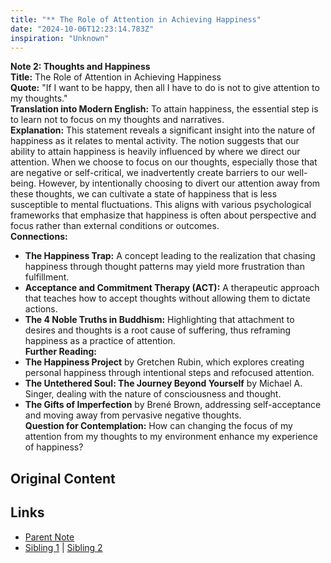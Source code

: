 ```yaml
---
title: "** The Role of Attention in Achieving Happiness"
date: "2024-10-06T12:23:14.783Z"
inspiration: "Unknown"
---
```


  
**Note 2: Thoughts and Happiness**  
**Title:** The Role of Attention in Achieving Happiness  
**Quote:** "If I want to be happy, then all I have to do is not to give attention to my thoughts."  
**Translation into Modern English:** To attain happiness, the essential step is to learn not to focus on my thoughts and narratives.  
**Explanation:** This statement reveals a significant insight into the nature of happiness as it relates to mental activity. The notion suggests that our ability to attain happiness is heavily influenced by where we direct our attention. When we choose to focus on our thoughts, especially those that are negative or self-critical, we inadvertently create barriers to our well-being. However, by intentionally choosing to divert our attention away from these thoughts, we can cultivate a state of happiness that is less susceptible to mental fluctuations. This aligns with various psychological frameworks that emphasize that happiness is often about perspective and focus rather than external conditions or outcomes.  
**Connections:**  
- **The Happiness Trap:** A concept leading to the realization that chasing happiness through thought patterns may yield more frustration than fulfillment.  
- **Acceptance and Commitment Therapy (ACT):** A therapeutic approach that teaches how to accept thoughts without allowing them to dictate actions.  
- **The 4 Noble Truths in Buddhism:** Highlighting that attachment to desires and thoughts is a root cause of suffering, thus reframing happiness as a practice of attention.  
**Further Reading:**  
- **The Happiness Project** by Gretchen Rubin, which explores creating personal happiness through intentional steps and refocused attention.  
- **The Untethered Soul: The Journey Beyond Yourself** by Michael A. Singer, dealing with the nature of consciousness and thought.  
- **The Gifts of Imperfection** by Brené Brown, addressing self-acceptance and moving away from pervasive negative thoughts.  
**Question for Contemplation:** How can changing the focus of my attention from my thoughts to my environment enhance my experience of happiness?  



## Original Content



## Links

- [Parent Note](/parent-note.md)
- [Sibling 1](/zettel1.md) | [Sibling 2](/zettel2.md)

